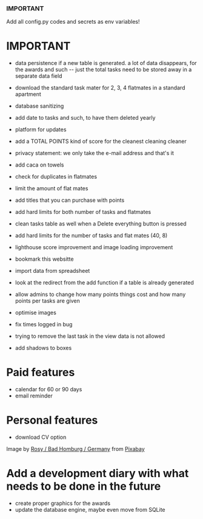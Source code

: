 ### IMPORTANT ###
Add all config.py codes and secrets as env variables! 

# IMPORTANT
- data persistence if a new table is generated. a lot of data disappears, for the awards and such
-- just the total tasks need to be stored away in a separate data field 

- download the standard task mater for 2, 3, 4 flatmates in a standard apartment
- database sanitizing
- add date to tasks and such, to have them deleted yearly
- platform for updates
- add a TOTAL POINTS kind of score for the cleanest cleaning cleaner 
- privacy statement: we only take the e-mail address and that's it 
- add caca on towels  
- check for duplicates in flatmates 
- limit the amount of flat mates 
- add titles that you can purchase with points
- add hard limits for both number of tasks and flatmates
- clean tasks table as well when a Delete everything button is pressed
- add hard limits for the number of tasks and flat mates (40, 8)
- lighthouse score improvement and image loading improvement
- bookmark this websitte 
- import data from spreadsheet
- look at the redirect from the add function if a table is already generated 
- allow admins to change how many points things cost and how many points per tasks are given 
- optimise images
- fix times logged in bug
- trying to remove the last task in the view data is not allowed 
- add shadows to boxes


# Paid features
- calendar for 60 or 90 days
- email reminder 

# Personal features
- download CV option

Image by <a href="https://pixabay.com/users/roszie-6000120/?utm_source=link-attribution&utm_medium=referral&utm_campaign=image&utm_content=7396138">Rosy / Bad Homburg / Germany</a> from <a href="https://pixabay.com//?utm_source=link-attribution&utm_medium=referral&utm_campaign=image&utm_content=7396138">Pixabay</a>

# Add a development diary with what needs to be done in the future
- create proper graphics for the awards 
- update the database engine, maybe even move from SQLite